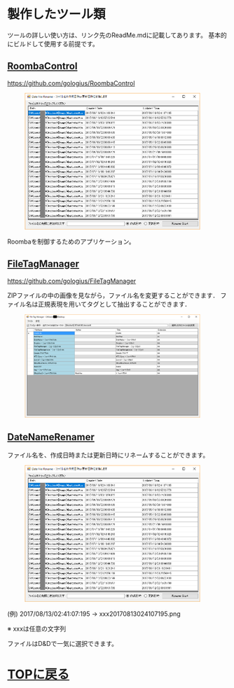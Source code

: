 # 製作したツール類
ツールの詳しい使い方は、リンク先のReadMe.mdに記載してあります。
基本的にビルドして使用する前提です。

## [RoombaControl](https://github.com/gologius/RoombaControl)
https://github.com/gologius/RoombaControl

<figure>
<img src="https://github.com/gologius/DateNameRenamer/blob/master/screenshot.png
" width="400px">
<figcaption></figcaption>
</figure>

Roombaを制御するためのアプリケーション。

## [FileTagManager](https://github.com/gologius/FileTagManager)
https://github.com/gologius/FileTagManager

ZIPファイルの中の画像を見ながら，ファイル名を変更することができます．
ファイル名は正規表現を用いてタグとして抽出することができます．

<figure>
<img src="https://github.com/gologius/FileTagManager/blob/master/screenshots/1.png
" width="400px">
<figcaption></figcaption>
</figure>

## [DateNameRenamer](https://github.com/gologius/DateNameRenamer)
ファイル名を、作成日時または更新日時にリネームすることができます。

<figure>
<img src="https://github.com/gologius/DateNameRenamer/blob/master/screenshot.png
" width="400px">
<figcaption></figcaption>
</figure>

(例) 2017/08/13/02:41:07:195 -> xxx20170813024107195.png

※ xxxは任意の文字列

ファイルはD&Dで一気に選択できます。

# [TOPに戻る](index.md)

